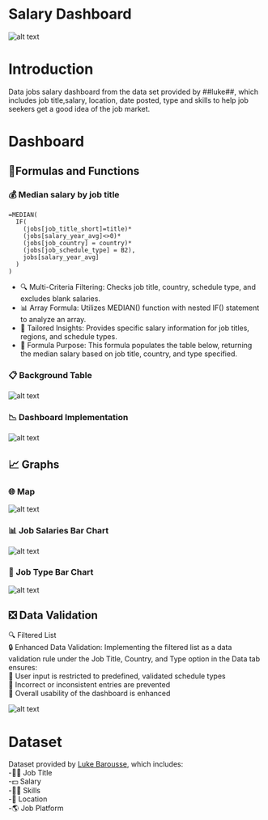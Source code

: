 # Salary Dashboard
![alt text](9.gif)
# Introduction
Data jobs salary dashboard from the data set provided by ##luke##, which includes job title,salary, location, date posted, type and skills to help job seekers get a good idea of the job market.



# Dashboard
## 🔬Formulas and Functions
### 💰 Median salary by job title
```
=MEDIAN(
  IF(
    (jobs[job_title_short]=title)*
    (jobs[salary_year_avg]<>0)*
    (jobs[job_country] = country)*
    (jobs[job_schedule_type] = B2),
    jobs[salary_year_avg]
  )
)
```
- 🔍 Multi-Criteria Filtering: Checks job title, country, schedule type, and excludes blank salaries.
- 📊 Array Formula: Utilizes MEDIAN() function with nested IF() statement to analyze an array.
- 🎯 Tailored Insights: Provides specific salary information for job titles, regions, and schedule types.
- 🔢 Formula Purpose: This formula populates the table below, returning the median salary based on job title, country, and type specified.
### 📋 Background Table

![alt text](<Screenshot 2025-03-22 061816.png>)

### 📉 Dashboard Implementation
![alt text](<Screenshot 2025-03-22 062144.png>)

## 📈 Graphs
### 🌐 Map
![alt text](<Screenshot 2025-03-22 060820.png>)
### 📊 Job Salaries Bar Chart
![alt text](<Screenshot 2025-03-22 060744.png>)

### 🏢 Job Type Bar Chart
![alt text](<Screenshot 2025-03-22 060723.png>)

## ❎ Data Validation
🔍 Filtered List  
🔒 Enhanced Data Validation: Implementing the filtered list as a data validation rule under the Job Title, Country, and Type option in the Data tab ensures:  
🎯 User input is restricted to predefined, validated schedule types  
🚫 Incorrect or inconsistent entries are prevented  
👥 Overall usability of the dashboard is enhanced  

![alt text](<Screenshot 2025-03-22 063049.png>)

# Dataset

Dataset provided by [Luke Barousse](https://www.youtube.com/@LukeBarousse), which includes:  
-👨‍💼 Job Title  
-💵 Salary  
-🤹‍♂️ Skills  
-📍  Location  
-🌎 Job Platform  

